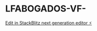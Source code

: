 # LFABOGADOS-VF-

[Edit in StackBlitz next generation editor ⚡️](https://stackblitz.com/~/github.com/camilaesperanzauu/LFABOGADOS-VF-)